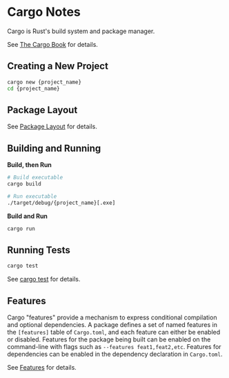 # Cargo Notes

Cargo is Rust's build system and package manager.

See [The Cargo Book](https://doc.rust-lang.org/cargo/index.html) for details.

## Creating a New Project

```sh
cargo new {project_name}
cd {project_name}
```

## Package Layout

See [Package Layout](https://doc.rust-lang.org/cargo/guide/project-layout.html) for details.

## Building and Running

**Build, then Run**

```sh
# Build executable
cargo build

# Run executable
./target/debug/{project_name}[.exe]
```

**Build and Run**

```sh
cargo run
```

## Running Tests

```sh
cargo test
```

See [cargo test](https://doc.rust-lang.org/cargo/commands/cargo-test.html) for details.

## Features

Cargo "features" provide a mechanism to express conditional compilation and optional dependencies. A package defines a set of named features in the `[features]` table of `Cargo.toml`, and each feature can either be enabled or disabled. Features for the package being built can be enabled on the command-line with flags such as `--features feat1,feat2,etc`. Features for dependencies can be enabled in the dependency declaration in `Cargo.toml`.

See [Features](https://doc.rust-lang.org/cargo/reference/features.html) for details.
